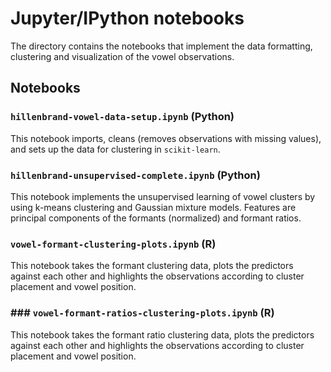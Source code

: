 # Jupyter/IPython notebooks

The directory contains the notebooks that implement the data formatting, clustering and visualization of the vowel observations.

## Notebooks

### `hillenbrand-vowel-data-setup.ipynb` (Python)
This notebook imports, cleans (removes observations with missing values), and sets up the data for clustering in `scikit-learn`.  

### `hillenbrand-unsupervised-complete.ipynb` (Python)
This notebook implements the unsupervised learning of vowel clusters by using k-means clustering and Gaussian mixture models. Features are principal components of the formants (normalized) and formant ratios.  

### `vowel-formant-clustering-plots.ipynb` (R)
This notebook takes the formant clustering data, plots the predictors against each other and highlights the observations according to cluster placement and vowel position.  

### ### `vowel-formant-ratios-clustering-plots.ipynb` (R)  
This notebook takes the formant ratio clustering data, plots the predictors against each other and highlights the observations according to cluster placement and vowel position.  
